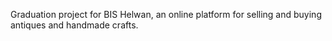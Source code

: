 Graduation project for BIS Helwan, an online platform for selling and buying antiques and handmade crafts.
